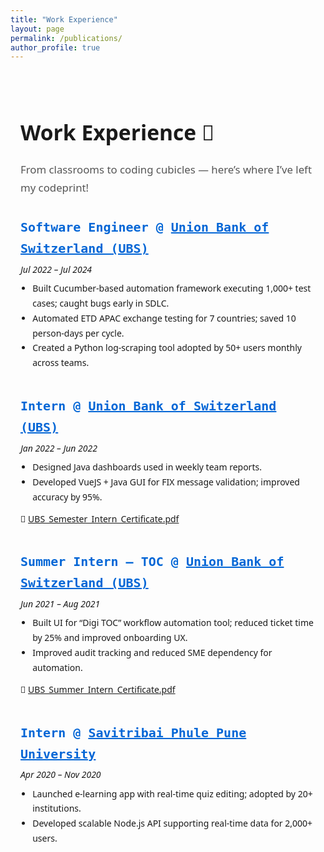 ```yaml
---
title: "Work Experience"
layout: page
permalink: /publications/
author_profile: true
---
```


<div style="max-width: 900px; margin: auto; padding: 1.5rem 1rem; font-family: system-ui, sans-serif; line-height: 1.7;">

  <h1 style="font-size: 2.1rem; font-weight: 700; margin-bottom: 0.5rem;">Work Experience 💼</h1>
  <p style="font-size: 1.05rem; color: #555; margin-bottom: 2rem;">
    From classrooms to coding cubicles — here’s where I’ve left my codeprint!
  </p>

  <!-- UBS - SDE -->
  <div style="margin-bottom: 2.5rem;">
    <h2 style="font-family: monospace; font-size: 1.25rem; font-weight: 600; color: #0366d6; margin-bottom: 0.3rem;">
      Software Engineer @ <a href="https://www.ubs.com/global/en.html" target="_blank" style="color: #0366d6;">Union Bank of Switzerland (UBS)</a>
    </h2>
    <p style="margin: 0 0 0.4rem;"><em>Jul 2022 – Jul 2024</em></p>
    <ul style="margin: 0 0 0.7rem; padding-left: 1.2rem;">
      <li>Built Cucumber-based automation framework executing 1,000+ test cases; caught bugs early in SDLC.</li>
      <li>Automated ETD APAC exchange testing for 7 countries; saved 10 person-days per cycle.</li>
      <li>Created a Python log-scraping tool adopted by 50+ users monthly across teams.</li>
    </ul>
  </div>

  <!-- UBS - Intern -->
  <div style="margin-bottom: 2.5rem;">
    <h2 style="font-family: monospace; font-size: 1.25rem; font-weight: 600; color: #0366d6; margin-bottom: 0.3rem;">
      Intern @ <a href="https://www.ubs.com/global/en.html" target="_blank" style="color: #0366d6;">Union Bank of Switzerland (UBS)</a>
    </h2>
    <p style="margin: 0 0 0.4rem;"><em>Jan 2022 – Jun 2022</em></p>
    <ul style="margin: 0 0 0.7rem; padding-left: 1.2rem;">
      <li>Designed Java dashboards used in weekly team reports.</li>
      <li>Developed VueJS + Java GUI for FIX message validation; improved accuracy by 95%.</li>
    </ul>
    <p style="margin: 0.2rem 0 0;">
      📄 <a href="/assets/certificates/UBS_Semester_Intern_Certificate.pdf" target="_blank">UBS_Semester_Intern_Certificate.pdf</a>
    </p>
  </div>

  <!-- UBS - Summer Intern -->
  <div style="margin-bottom: 2.5rem;">
    <h2 style="font-family: monospace; font-size: 1.25rem; font-weight: 600; color: #0366d6; margin-bottom: 0.3rem;">
      Summer Intern – TOC @ <a href="https://www.ubs.com/global/en.html" target="_blank" style="color: #0366d6;">Union Bank of Switzerland (UBS)</a>
    </h2>
    <p style="margin: 0 0 0.4rem;"><em>Jun 2021 – Aug 2021</em></p>
    <ul style="margin: 0 0 0.7rem; padding-left: 1.2rem;">
      <li>Built UI for “Digi TOC” workflow automation tool; reduced ticket time by 25% and improved onboarding UX.</li>
      <li>Improved audit tracking and reduced SME dependency for automation.</li>
    </ul>
    <p style="margin: 0.2rem 0 0;">
      📄 <a href="/assets/certificates/UBS_Summer_Intern_Certificate.pdf" target="_blank">UBS_Summer_Intern_Certificate.pdf</a>
    </p>
  </div>

  <!-- SPPU -->
  <div>
    <h2 style="font-family: monospace; font-size: 1.25rem; font-weight: 600; color: #0366d6; margin-bottom: 0.3rem;">
      Intern @ <a href="http://www.unipune.ac.in/" target="_blank" style="color: #0366d6;">Savitribai Phule Pune University</a>
    </h2>
    <p style="margin: 0 0 0.4rem;"><em>Apr 2020 – Nov 2020</em></p>
    <ul style="margin: 0 0 0.7rem; padding-left: 1.2rem;">
      <li>Launched e-learning app with real-time quiz editing; adopted by 20+ institutions.</li>
      <li>Developed scalable Node.js API supporting real-time data for 2,000+ users.</li>
    </ul>
  </div>

</div>

